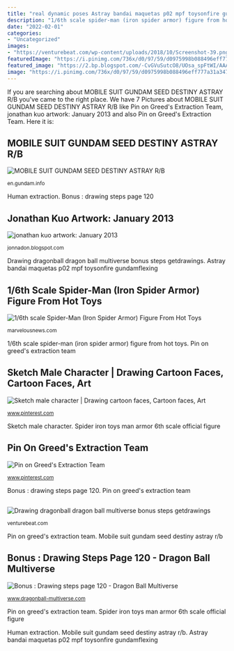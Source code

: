 ```yaml
---
title: "real dynamic poses Astray bandai maquetas p02 mpf toysonfire gundamflexing"
description: "1/6th scale spider-man (iron spider armor) figure from hot toys"
date: "2022-02-01"
categories:
- "Uncategorized"
images:
- "https://venturebeat.com/wp-content/uploads/2018/10/Screenshot-39.png?w=619"
featuredImage: "https://i.pinimg.com/736x/d0/97/59/d0975998b088496eff777a31a347c012.jpg"
featured_image: "https://2.bp.blogspot.com/-CvGVuSutcO8/UOsa_spFtWI/AAAAAAAAEGQ/pCODeyc5Phc/s1600/dilophosaurus.jpg"
image: "https://i.pinimg.com/736x/d0/97/59/d0975998b088496eff777a31a347c012.jpg"
---
```


If you are searching about MOBILE SUIT GUNDAM SEED DESTINY ASTRAY R/B you've came to the right place. We have 7 Pictures about MOBILE SUIT GUNDAM SEED DESTINY ASTRAY R/B like Pin on Greed&#039;s Extraction Team, jonathan kuo artwork: January 2013 and also Pin on Greed&#039;s Extraction Team. Here it is:

## MOBILE SUIT GUNDAM SEED DESTINY ASTRAY R/B

![MOBILE SUIT GUNDAM SEED DESTINY ASTRAY R/B](https://en.gundam.info/web/destiny_astray/images/products/product_06_03.jpg "Pin on greed&#039;s extraction team")

<small>en.gundam.info</small>

Human extraction. Bonus : drawing steps page 120

## Jonathan Kuo Artwork: January 2013

![jonathan kuo artwork: January 2013](https://2.bp.blogspot.com/-CvGVuSutcO8/UOsa_spFtWI/AAAAAAAAEGQ/pCODeyc5Phc/s1600/dilophosaurus.jpg "1/6th scale spider-man (iron spider armor) figure from hot toys")

<small>jonnadon.blogspot.com</small>

Drawing dragonball dragon ball multiverse bonus steps getdrawings. Astray bandai maquetas p02 mpf toysonfire gundamflexing

## 1/6th Scale Spider-Man (Iron Spider Armor) Figure From Hot Toys

![1/6th scale Spider-Man (Iron Spider Armor) Figure From Hot Toys](https://i.marvelousnews.com/g/generated/HOT_TOYS/Hot-Toys-PS4-Iron-Spider/Hot-Toys-PS4-Iron-Spider/Hot-Toys-PS4-Iron-Spider-02__scaled_800.jpg "1/6th scale spider-man (iron spider armor) figure from hot toys")

<small>marvelousnews.com</small>

1/6th scale spider-man (iron spider armor) figure from hot toys. Pin on greed&#039;s extraction team

## Sketch Male Character | Drawing Cartoon Faces, Cartoon Faces, Art

![Sketch male character | Drawing cartoon faces, Cartoon faces, Art](https://i.pinimg.com/736x/2e/ba/eb/2ebaeb6fabdccef2c8f9a064b8f6be0b--sketch.jpg "Bonus : drawing steps page 120")

<small>www.pinterest.com</small>

Sketch male character. Spider iron toys man armor 6th scale official figure

## Pin On Greed&#039;s Extraction Team

![Pin on Greed&#039;s Extraction Team](https://i.pinimg.com/736x/d0/97/59/d0975998b088496eff777a31a347c012.jpg "Astray bandai maquetas p02 mpf toysonfire gundamflexing")

<small>www.pinterest.com</small>

Bonus : drawing steps page 120. Pin on greed&#039;s extraction team

## 

![](https://venturebeat.com/wp-content/uploads/2018/10/Screenshot-39.png?w=619 "Drawing dragonball dragon ball multiverse bonus steps getdrawings")

<small>venturebeat.com</small>

Pin on greed&#039;s extraction team. Mobile suit gundam seed destiny astray r/b

## Bonus : Drawing Steps Page 120 - Dragon Ball Multiverse

![Bonus : Drawing steps page 120 - Dragon Ball Multiverse](http://www.dragonball-multiverse.com/imgs/pages_draft/0120-2.jpg "Drawing dragonball dragon ball multiverse bonus steps getdrawings")

<small>www.dragonball-multiverse.com</small>

Pin on greed&#039;s extraction team. Spider iron toys man armor 6th scale official figure

Human extraction. Mobile suit gundam seed destiny astray r/b. Astray bandai maquetas p02 mpf toysonfire gundamflexing
